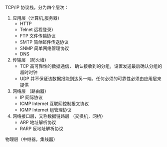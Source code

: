 TCP/IP 协议栈，分为四个层次：

1. 应用层（计算机,服务器）
   - HTTP
   - Telnet 远程登录）
   - FTP 文件传输协议
   - SMTP 简单邮件传送协议
   - SNMP 简单网络管理协议
   - DNS
2. 传输层 （防火墙）
   - TCP 高可靠性的数据通信， 确认接收到的分组，设置发送最后确认分组的超时时钟
   - UDP 并不保证该数据报能到达另一端。任何必须的可靠性必须由应用层来提供
3. 网络层 （路由器）
   - IP 网际协议
   - ICMP Internet 互联网控制报文协议
   - IGMP Internet 组管理协议
4. 网络接口层，又称数据链路层 （交换机，网桥）
   - ARP 地址解析协议
   - RARP 反地址解析协议

物理层（中继器，集线器）
